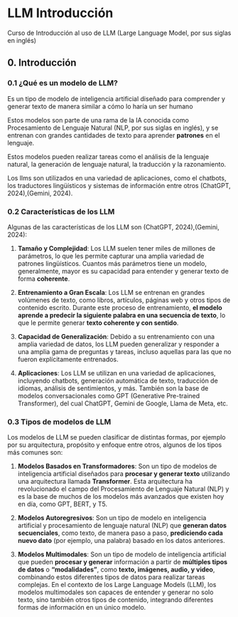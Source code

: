 # LLM Introducción

Curso de Introducción al uso de LLM (Large Language Model, por sus siglas en inglés)

## 0. Introducción

### 0.1 ¿Qué es un modelo de LLM?

Es un tipo de modelo de inteligencia artificial diseñado para comprender y generar texto de manera similar a cómo lo haría un ser humano

Estos modelos son parte de una rama de la IA conocida como Procesamiento de Lenguaje Natural (NLP, por sus siglas en inglés), y se entrenan con grandes cantidades de texto para aprender **patrones** en el lenguaje.

Estos modelos pueden realizar tareas como el análisis de la lenguaje natural, la generación de lenguaje natural, la traducción y la razonamiento.

Los llms son utilizados en una variedad de aplicaciones, como el chatbots, los traductores lingüísticos y sistemas de información entre otros (ChatGPT, 2024),(Gemini, 2024).

### 0.2 Características de los LLM

Algunas de las características de los LLM son (ChatGPT, 2024),(Gemini, 2024):

1.	**Tamaño y Complejidad**: Los LLM suelen tener miles de millones de parámetros, lo que les permite capturar una amplia variedad de patrones lingüísticos. Cuantos más parámetros tiene un modelo, generalmente, mayor es su capacidad para entender y generar texto de forma **coherente**.

2.	**Entrenamiento a Gran Escala**: Los LLM se entrenan en grandes volúmenes de texto, como libros, artículos, páginas web y otros tipos de contenido escrito. Durante este proceso de entrenamiento, **el modelo aprende a predecir la siguiente palabra en una secuencia de texto**, lo que le permite generar **texto coherente y con sentido**.

3.	**Capacidad de Generalización**: Debido a su entrenamiento con una amplia variedad de datos, los LLM pueden generalizar y responder a una amplia gama de preguntas y tareas, incluso aquellas para las que no fueron explícitamente entrenados.

4.	**Aplicaciones**: Los LLM se utilizan en una variedad de aplicaciones, incluyendo chatbots, generación automática de texto, traducción de idiomas, análisis de sentimientos, y más. También son la base de modelos conversacionales como GPT (Generative Pre-trained Transformer), del cual ChatGPT, Gemini de Google, Llama de Meta, etc.

### 0.3 Tipos de modelos de LLM

Los modelos de LLM se pueden clasificar de distintas formas, por ejemplo por su arquitectura, propósito y enfoque entre otros, algunos de los tipos más comunes son:

1. **Modelos Basados en Transformadores**: Son un tipo de modelos de inteligencia artificial diseñados para **procesar y generar texto** utilizando una arquitectura llamada **Transformer**. Esta arquitectura ha revolucionado el campo del Procesamiento de Lenguaje Natural (NLP) y es la base de muchos de los modelos más avanzados que existen hoy en día, como GPT, BERT, y T5.

2. **Modelos Autoregresivos**: Son un tipo de modelo en inteligencia artificial y procesamiento de lenguaje natural (NLP) que **generan datos secuenciales**, como texto, de manera paso a paso, **prediciendo cada nuevo dato** (por ejemplo, una palabra) basado en los datos anteriores.

3. **Modelos Multimodales**: Son un tipo de modelo de inteligencia artificial que pueden **procesar y generar** información a partir de **múltiples tipos de datos** o **“modalidades”**, como **texto, imágenes, audio, y video**, combinando estos diferentes tipos de datos para realizar tareas complejas. En el contexto de los Large Language Models (LLM), los modelos multimodales son capaces de entender y generar no solo texto, sino también otros tipos de contenido, integrando diferentes formas de información en un único modelo.
